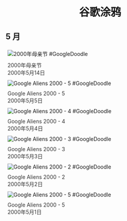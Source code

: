 
<h1 align="center"> 谷歌涂鸦 </h1>




## 5 月

<div class="image">


<img src="//www.google.com/logos/2000/moms2000.gif" alt="2000年母亲节 #GoogleDoodle" style="margin: 5px"/>
<div class="info" style="font-size: 14px; color:#333333; margin:5px"><div class="title">2000年母亲节</div><div class="date">2000年5月14日</div></div>

<img src="//www.google.com/logos/2000/doodle_alien5.jpg" alt="Google Aliens 2000 - 5 #GoogleDoodle" style="margin: 5px"/>
<div class="info" style="font-size: 14px; color:#333333; margin:5px"><div class="title">Google Aliens 2000 - 5</div><div class="date">2000年5月5日</div></div>

<img src="//www.google.com/logos/2000/doodle_alien4.jpg" alt="Google Aliens 2000 - 4 #GoogleDoodle" style="margin: 5px"/>
<div class="info" style="font-size: 14px; color:#333333; margin:5px"><div class="title">Google Aliens 2000 - 4</div><div class="date">2000年5月4日</div></div>

<img src="//www.google.com/logos/2000/doodle_alien3.gif" alt="Google Aliens 2000 - 3 #GoogleDoodle" style="margin: 5px"/>
<div class="info" style="font-size: 14px; color:#333333; margin:5px"><div class="title">Google Aliens 2000 - 3</div><div class="date">2000年5月3日</div></div>

<img src="//www.google.com/logos/2000/doodle_alien2.gif" alt="Google Aliens 2000 - 2 #GoogleDoodle" style="margin: 5px"/>
<div class="info" style="font-size: 14px; color:#333333; margin:5px"><div class="title">Google Aliens 2000 - 2</div><div class="date">2000年5月2日</div></div>

<img src="//www.google.com/logos/2000/doodle_alien1.gif" alt="Google Aliens 2000 - 5 #GoogleDoodle" style="margin: 5px"/>
<div class="info" style="font-size: 14px; color:#333333; margin:5px"><div class="title">Google Aliens 2000 - 5</div><div class="date">2000年5月1日</div></div>

</div>








